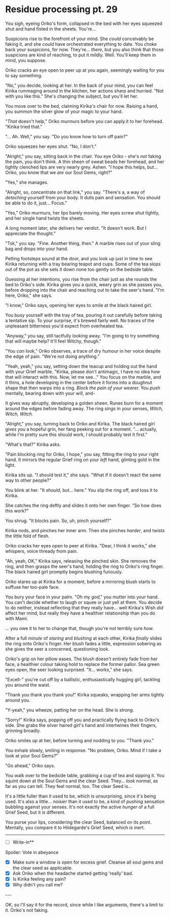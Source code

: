 # Residue processing pt. 29

You sigh, eyeing Oriko's form, collapsed in the bed with her eyes squeezed shut and hand fisted in the sheets. You're...

Suspicions rise to the forefront of your mind. She *could* conceivably be faking it, and she *could* have orchestrated everything to date. You choke back your suspicions, for now. They're... *there*, but you also think that those suspicions are kind of reaching, to put it mildly. Well. You'll keep them in mind, you suppose.

Oriko cracks an eye open to peer up at you again, seemingly waiting for you to say something.

"No," you decide, looking at her. In the back of your mind, you can feel Kirika rummaging around in the kitchen, her actions sharp and hurried. "Not with you like this." She's changing the subject, but you'll let her.

You move over to the bed, claiming Kirika's chair for now. Raising a hand, you summon the silver glow of your magic to your hand.

"*That* doesn't help," Oriko murmurs before you can apply.it to her forehead. "Kirika tried that."

"... Ah. Well," you say. "Do you know how to turn off pain?"

Oriko squeezes her eyes shut. "No, I don't."

"Alright," you say, sitting back in the chair. You eye Oriko - she's *not* faking the pain, you don't think. A thin sheen of sweat beads her forehead, and her tightly clenched lips are very nearly grey. Ashen. "I hope this helps, but... Oriko, you know that we *are* our Soul Gems, right?"

"Yes," she manages.

"Alright, so, concentrate on that link," you say. "There's a, a way of *detaching* yourself from your body. It dulls pain and sensation. You should be able to do it, just... Focus."

"Yes," Oriko murmurs, her lips barely moving. Her eyes screw shut tightly, and her single hand twists the sheets.

A long moment later, she delivers her verdict. "It doesn't work. But I appreciate the thought."

"Tsk," you say. "Fine. Another thing, then." A marble rises out of your sling bag and drops into your hand.

Pelting footsteps sound at the door, and you look up just in time to see Kirika returning with a tray bearing teapot and cups. Some of the tea slops out of the pot as she sets it down none too gently on the bedside table.

Guessing at her intentions, you rise from the chair just as she rounds the bed to Oriko's side. Kirika gives you a quick, weary grin as she passes you, before dropping into the chair and reaching out to take the seer's hand. "I'm here, Oriko," she says.

"I know," Oriko says, opening her eyes to smile at the black haired girl.

You busy yourself with the tray of tea, pouring it out carefully before taking a tentative sip. To your surprise, it's brewed fairly well. No traces of the unpleasant bitterness you'd expect from overheated tea.

"Anyway," you say, still tactfully looking away. "I'm going to try something that will maybe help? It'll feel Witchy, though."

"You *can* look," Oriko observes, a trace of dry humour in her voice despite the edge of pain. "We're not doing anything."

"Yeah, yeah," you say, setting down the teacup and holding out the hand with your Grief marble. "Kirika, please don't antimagic, I have no idea how that will interact with this. Now, let me see..." You focus on the marble, and it thins, a hole developing in the center before it forms into a doughnut shape that then warps into a ring. *Block the pain of your wearer.* You *push* mentally, bearing down with your will, and-

It gives way abruptly, developing a golden sheen. Runes burn for a moment around the edges before fading away. The ring *sings* in your senses, *Witch, Witch, Witch.*

"Alright," you say, turning back to Oriko and Kirika. The black haired girl gives you a hopeful grin, her fang peeking out for a moment. "... actually, while I'm pretty sure this should work, I should probably test it first."

"What's that?" Kirika asks.

"Pain blocking ring for Oriko, I hope," you say, fitting the ring to your right hand. It mirrors the regular Grief ring on your *left* hand, glinting gold in the light.

Kirika sits up. "*I* should test it," she says. "What if it doesn't react the same way to other people?"

You blink at her. "It *should*, but... here." You slip the ring off, and toss it to Kirika.

She catches the ring deftly and slides it onto her own finger. "So how does this work?"

You shrug. "It blocks pain. So, uh, pinch yourself?"

Kirika nods, and pinches her inner arm. Then she pinches *harder*, and twists the little fold of flesh.

Oriko cracks her eyes open to peer at Kirika. "Dear, I think it works," she whispers, voice thready from pain.

"Ah, yeah, OK," Kirika says, releasing the pinched skin. She removes the ring, and then grasps the seer's hand, holding the ring to Oriko's ring finger. The black haired girl promptly begins blushing furiously.

Oriko stares up at Kirika for a moment, before a mirroring blush starts to suffuse her too-pale face.

You bury your face in your palm. "Oh my *god*," you mutter into your hand. You can't decide whether to laugh or squee or just yell at them. You decide to do neither, instead reflecting that they really have... well Kirika's Wish *did* affect her mind, but really they have a healthier relationship than you do with Mami.

... you owe it to her to change that, though you're not terribly sure *how*.

After a full *minute* of *staring* and *blushing* at each other, Kirika *finally* slides the ring onto Oriko's finger. Her blush fades a little, expression sobering as she gives the seer a concerned, questioning look.

Oriko's grip on her pillow eases. The blush doesn't entirely fade from her face, a healthier colour taking hold to replace the former pallor. Sea green eyes open, the seer looking surprised. "It... works," she says.

"Excell-" you're cut off by a ballistic, enthusiastically hugging girl, tackling you around the waist.

"Thank you thank you thank you!" Kirika squeaks, wrapping her arms tightly around you.

"Y-yeah," you wheeze, patting her on the head. She is *strong*.

"Sorry!" Kirika says, popping off you and practically flying back to Oriko's side. She grabs the silver haired girl's hand and intertwines their fingers, grinning broadly.

Oriko smiles up at her, before turning and nodding to you. "Thank you."

You exhale slowly, smiling in response. "No problem, Oriko. Mind if I take a look at your Soul Gems?"

"Go ahead," Oriko says.

You walk over to the bedside table, grabbing a cup of tea and sipping it. You squint down at the Soul Gems and the clear Seed. They... *look* normal, as far as you can tell. They feel normal, too. The clear Seed is...

It's a little fuller than it used to be, which is unsurprising, since it's being used. It's also a little... *noisier* than it used to be, a kind of *pushing* sensation bubbling against your senses. It's not exactly the active *hunger* of a full Grief Seed, but it *is* different.

You purse your lips, considering the clear Seed, balanced on its point. Mentally, you compare it to Hildegarde's Grief Seed, which *is* inert.

---

- [ ] Write-in**

Spoiler: Vote in abeyance

- [x] Make sure a window is open for excess grief. Cleanse all soul gems and the clear seed as applicable.
- [x] Ask Oriko when the headache started getting 'really' bad.
- [x] Is Kirika feeling any pain?
- [x] Why didn't you call me?

---​

OK, so I'll say it for the record, since while I like arguments, there's a limit to it. Oriko's not faking.

